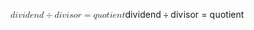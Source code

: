 <span class="katex"><span class="katex-mathml"><math xmlns="http://www.w3.org/1998/Math/MathML"><semantics><mrow><mi>d</mi><mi>i</mi><mi>v</mi><mi>i</mi><mi>d</mi><mi>e</mi><mi>n</mi><mi>d</mi><mo>÷</mo><mi>d</mi><mi>i</mi><mi>v</mi><mi>i</mi><mi>s</mi><mi>o</mi><mi>r</mi><mo>=</mo><mi>q</mi><mi>u</mi><mi>o</mi><mi>t</mi><mi>i</mi><mi>e</mi><mi>n</mi><mi>t</mi></mrow><annotation encoding="application/x-tex">dividend \div divisor = quotient</annotation></semantics></math></span><span class="katex-html" aria-hidden="true"><span class="base"><span class="strut" style="height:0.77777em;vertical-align:-0.08333em;"></span><span class="mord mathnormal">d</span><span class="mord mathnormal">i</span><span class="mord mathnormal" style="margin-right:0.03588em;">v</span><span class="mord mathnormal">i</span><span class="mord mathnormal">d</span><span class="mord mathnormal">e</span><span class="mord mathnormal">n</span><span class="mord mathnormal">d</span><span class="mspace" style="margin-right:0.2222222222222222em;"></span><span class="mbin">÷</span><span class="mspace" style="margin-right:0.2222222222222222em;"></span></span><span class="base"><span class="strut" style="height:0.69444em;vertical-align:0em;"></span><span class="mord mathnormal">d</span><span class="mord mathnormal">i</span><span class="mord mathnormal" style="margin-right:0.03588em;">v</span><span class="mord mathnormal">i</span><span class="mord mathnormal">s</span><span class="mord mathnormal">o</span><span class="mord mathnormal" style="margin-right:0.02778em;">r</span><span class="mspace" style="margin-right:0.2777777777777778em;"></span><span class="mrel">=</span><span class="mspace" style="margin-right:0.2777777777777778em;"></span></span><span class="base"><span class="strut" style="height:0.85396em;vertical-align:-0.19444em;"></span><span class="mord mathnormal" style="margin-right:0.03588em;">q</span><span class="mord mathnormal">u</span><span class="mord mathnormal">o</span><span class="mord mathnormal">t</span><span class="mord mathnormal">i</span><span class="mord mathnormal">e</span><span class="mord mathnormal">n</span><span class="mord mathnormal">t</span></span></span></span>
